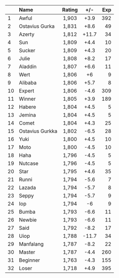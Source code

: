 | |Name|Rating|+/-|Exp|
|-|:---|:----:|:-:|--:|
|1|Awful|1,903|+3.9|392|
|2|Ostavius Gurka|1,831|+8.6|49|
|3|Azerty|1,812|+11.7|34|
|4|Sun|1,809|+4.4|10|
|5|Sucker|1,809|+4.3|20|
|6|Julie|1,808|+8.2|17|
|7|Aladdin|1,807|+6.6|11|
|8|Wert|1,806|+6|9|
|9|Alibaba|1,806|+5.7|8|
|10|Expert|1,806|-4.6|309|
|11|Winner|1,805|+3.9|189|
|12|Habere|1,804|+4.5|5|
|13|Jemina|1,804|+4.5|5|
|14|Comet|1,804|+4.3|25|
|15|Ostavius Gurkka|1,802|-6.5|28|
|16|Yuki|1,800|+4.5|10|
|17|Moto|1,800|-4.5|10|
|18|Haha|1,796|-4.5|5|
|19|Nutcase|1,796|-4.5|5|
|20|Star|1,795|+4.6|35|
|21|Runni|1,794|-5.6|7|
|22|Lazada|1,794|-5.7|8|
|23|Seppy|1,794|-5.7|9|
|24|Iop|1,794|-6|9|
|25|Bumba|1,793|-6.6|11|
|26|Newbie|1,793|-6.6|11|
|27|Said|1,792|-8.2|17|
|28|Uiop|1,788|-11.7|34|
|29|Manfalang|1,787|-8.2|22|
|30|Master|1,787|-4.4|260|
|31|Beginner|1,763|-4.3|155|
|32|Loser|1,718|+4.9|395|
